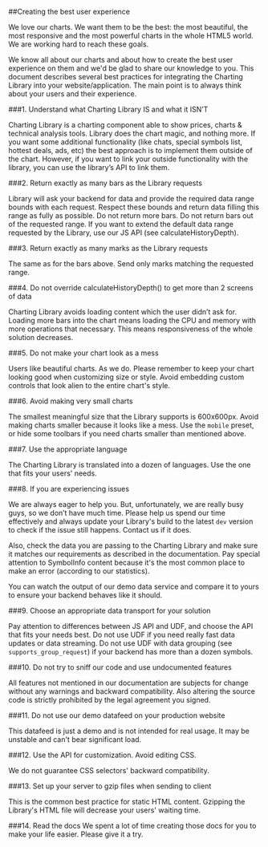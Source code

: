 ##Creating the best user experience

We love our charts. We want them to be the best: the most beautiful, the most responsive and the most powerful charts in the whole HTML5 world. We are working hard to reach these goals.

We know all about our charts and about how to create the best user experience on them and we'd be glad to share our knowledge to you. This document describes several best practices for integrating the Charting Library into your website/application. The main point is to always think about your users and their experience.

###1. Understand what Charting Library IS and what it ISN’T

Charting Library is a charting component able to show prices, charts & technical analysis tools. Library does the chart magic, and nothing more. If you want some additional functionality (like chats, special symbols list, hottest deals, ads, etc) the best approach is to implement them outside of the chart. However, if you want to link your outside functionality with the library, you can use the library’s API to link them.


###2. Return exactly as many bars as the Library requests

Library will ask your backend for data and provide the required data range bounds with each request. Respect these bounds and return data filling this range as fully as possible. Do not return more bars. Do not return bars out of the requested range. If you want to extend the default data range requested by the Library, use our JS API (see calculateHistoryDepth).

###3. Return exactly as many marks as the Library requests

The same as for the bars above. Send only marks matching the requested range.


###4. Do not override calculateHistoryDepth() to get more than 2 screens of data

Charting Library avoids loading content which the user didn’t ask for. Loading more bars into the chart means loading the CPU and memory with more operations that necessary. This means responsiveness of the whole solution decreases.

###5. Do not make your chart look as a mess

Users like beautiful charts. As we do. Please remember to keep your chart looking good when customizing size or style. Avoid embedding custom controls that look alien to the entire chart's style.

###6. Avoid making very small charts

The smallest meaningful size that the Library supports is 600x600px. Avoid making charts smaller because it looks like a mess. Use the `mobile` preset, or hide some toolbars if you need charts smaller than mentioned above.

###7. Use the appropriate language

The Charting Library is translated into a dozen of languages. Use the one that fits your users' needs.

###8. If you are experiencing issues

We are always eager to help you. But, unfortunately, we are really busy guys, so we don’t have much time. Please help us spend our time effectively and always update your Library's build to the latest `dev` version to check if the issue still happens. Contact us if it does.

Also, check the data you are passing to the Charting Library and make sure it matches our requirements as described in the documentation. Pay special attention to SymbolInfo content because it's the most common place to make an error (according to our statistics).

You can watch the output of our demo data service and compare it to yours to ensure your backend behaves like it should.

###9. Choose an appropriate data transport for your solution

Pay attention to differences between JS API and UDF, and choose the API that fits your needs best.
Do not use UDF if you need really fast data updates or data streaming.
Do not use UDF with data grouping (see `supports_group_request`) if your backend has more than a dozen symbols.

###10. Do not try to sniff our code and use undocumented features

All features not mentioned in our documentation are subjects for change without any warnings and backward compatibility. Also altering the source code is strictly prohibited by the legal agreement you signed.

###11. Do not use our demo datafeed on your production website

This datafeed is just a demo and is not intended for real usage. It may be unstable and can't bear significant load.

###12. Use the API for customization. Avoid editing CSS.

We do not guarantee CSS selectors' backward compatibility.

###13. Set up your server to gzip files when sending to client

This is the common best practice for static HTML content. Gzipping the Library's HTML file will decrease your users' waiting time.

###14. Read the docs
We spent a lot of time creating those docs for you to make your life easier. Please give it a try.